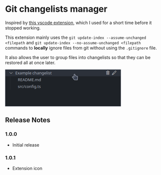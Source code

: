 # Git changelists manager

Inspired by [this vscode extension](https://github.com/koenigstag/git-changelists), which I used for a short time before it stopped working.

This extension mainly uses the `git update-index --assume-unchanged <filepath` and `git update-index --no-assume-unchanged <filepath` commands to **locally** ignore files from git without using the `.gitignore` file.

It also allows the user to group files into changelists so that they can be restored all at once later.

![Preview](res/preview.png)

## Release Notes
### 1.0.0
- Initial release

### 1.0.1
- Extension icon